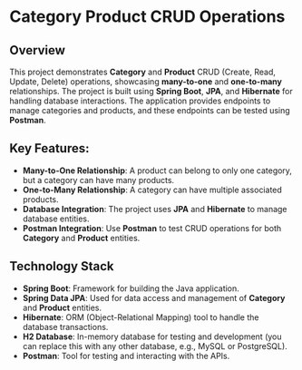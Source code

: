 # Category Product CRUD Operations

## Overview

This project demonstrates **Category** and **Product** CRUD (Create, Read, Update, Delete) operations, showcasing **many-to-one** and **one-to-many** relationships. The project is built using **Spring Boot**, **JPA**, and **Hibernate** for handling database interactions. The application provides endpoints to manage categories and products, and these endpoints can be tested using **Postman**.

## Key Features:

- **Many-to-One Relationship**: A product can belong to only one category, but a category can have many products.
- **One-to-Many Relationship**: A category can have multiple associated products.
- **Database Integration**: The project uses **JPA** and **Hibernate** to manage database entities.
- **Postman Integration**: Use **Postman** to test CRUD operations for both **Category** and **Product** entities.

## Technology Stack

- **Spring Boot**: Framework for building the Java application.
- **Spring Data JPA**: Used for data access and management of **Category** and **Product** entities.
- **Hibernate**: ORM (Object-Relational Mapping) tool to handle the database transactions.
- **H2 Database**: In-memory database for testing and development (you can replace this with any other database, e.g., MySQL or PostgreSQL).
- **Postman**: Tool for testing and interacting with the APIs.
